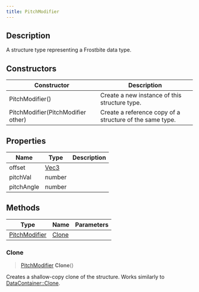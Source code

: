 ```yaml
---
title: PitchModifier
---
```

## Description

A structure type representing a Frostbite data type.

## Constructors

| Constructor                        | Description                                              |
| ---------------------------------- | -------------------------------------------------------- |
| PitchModifier()                    | Create a new instance of this structure type.            |
| PitchModifier(PitchModifier other) | Create a reference copy of a structure of the same type. |

## Properties

| Name       | Type                              | Description |
| ---------- | --------------------------------- | ----------- |
| offset     | [Vec3](/vext/ref/shared/class/vec3) |             |
| pitchVal   | number                            |             |
| pitchAngle | number                            |             |

## Methods

| Type                           | Name            | Parameters |
| ------------------------------ | --------------- | ---------- |
| [PitchModifier](/vext/ref/fb/pitchmodifier/) | [Clone](#clone) |            |

### Clone

> [PitchModifier](/vext/ref/fb/pitchmodifier/) **Clone**()

Creates a shallow-copy clone of the structure. Works similarly to [DataContainer::Clone](/vext/ref/shared/class/datacontainer#clone).
